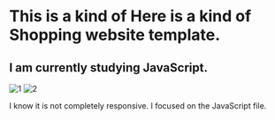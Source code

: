 # This is a kind of Here is a kind of Shopping website template. 

## I am currently studying JavaScript. 

![1](https://user-images.githubusercontent.com/118957608/214004138-7f2f25ad-a617-4ad2-a6e9-582e70d21b4e.png)
![2](https://user-images.githubusercontent.com/118957608/214004122-54afb4d1-82e1-4490-90bb-2ecf1ea0471b.png)

I know it is not completely responsive. I focused on the JavaScript file.
